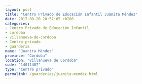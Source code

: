 ```yaml
---
layout: post
title: "Centro Privado de Educación Infantil Juanita Méndez"
date: 2017-09-20 20:57:05 +0200
categories:
- Centro Privado de Educación Infantil
- cordoba
- villanueva-de-cordoba
- Centro privado
- guarderia
name: "Juanita Méndez"
province: "Córdoba"
location: "Villanueva de Cordoba"
code: "14011407"
type: "Centro privado"
permalink: /guarderias/juanita-mendez.html
---
```

